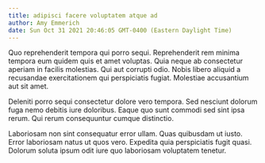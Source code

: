```yaml
---
title: adipisci facere voluptatem atque ad
author: Amy Emmerich
date: Sun Oct 31 2021 20:46:05 GMT-0400 (Eastern Daylight Time)
---
```

Quo reprehenderit tempora qui porro sequi. Reprehenderit rem minima tempora eum quidem quis et amet voluptas. Quia neque ab consectetur aperiam in facilis molestias. Qui aut corrupti odio. Nobis libero aliquid a recusandae exercitationem qui perspiciatis fugiat. Molestiae accusantium aut sit amet.

 Deleniti porro sequi consectetur dolore vero tempora. Sed nesciunt dolorum fuga nemo debitis iure doloribus. Eaque quo sunt commodi sed sint ipsa rerum. Qui rerum consequuntur cumque distinctio.

 Laboriosam non sint consequatur error ullam. Quas quibusdam ut iusto. Error laboriosam natus ut quos vero. Expedita quia perspiciatis fugit quasi. Dolorum soluta ipsum odit iure quo laboriosam voluptatem tenetur.